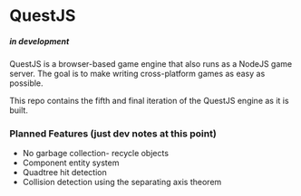 # QuestJS
##### in development
QuestJS is a browser-based game engine that also runs as a NodeJS game server. The goal is to make writing cross-platform games as easy as possible.

This repo contains the fifth and final iteration of the QuestJS engine as it is built.

### Planned Features (just dev notes at this point)
* No garbage collection- recycle objects
* Component entity system
* Quadtree hit detection
* Collision detection using the separating axis theorem

